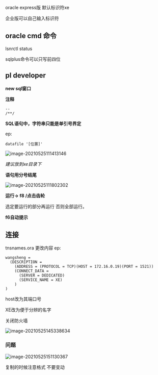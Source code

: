 oracle express版 默认标识符xe

企业版可以自己输入标识符



## oracle cmd 命令

lsnrctl status

sqlplus命令可以只写前四位

## pl developer

**new sql窗口**

**注释**

```
-- 
/**/
```

**SQL语句中，字符串只能是单引号界定**

ep:

```
datafile '[位置]'
```

![image-20210525111413146](https://i.loli.net/2021/05/25/yWpzIHFtEiYBsxU.png)	

*建议放到xe目录下*

**语句用分号结尾**

![image-20210525111802302](https://i.loli.net/2021/05/25/uN2SO5xjlfePGkd.png)

**运行-> f8 /点击齿轮**

选定要运行的部分再运行 否则全部运行。

**f6自动提示**

## 连接

tnsnames.ora 更改内容 ep:

```
wangsheng =
  (DESCRIPTION =
    (ADDRESS = (PROTOCOL = TCP)(HOST = 172.16.0.19)(PORT = 1521))
    (CONNECT_DATA =
      (SERVER = DEDICATED)
      (SERVICE_NAME = XE)
    )
)
```

host改为其端口号

XE改为便于分辨的名字

关闭防火墙

![image-20210525145338634](https://i.loli.net/2021/05/25/J3WHpE5FrVd7TCj.png)	

### 问题

![image-20210525151130367](https://i.loli.net/2021/05/25/Rvwp7alQ9bzGdtH.png)

复制的时候注意格式 不要变动